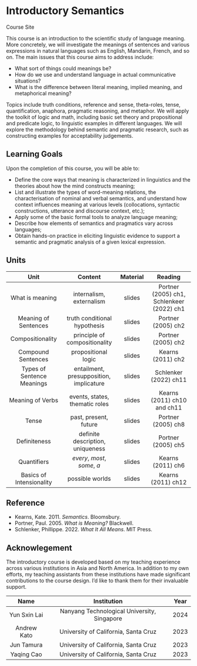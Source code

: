 # Introductory Semantics
Course Site

This course is an introduction to the scientific study of language meaning. More concretely, we will investigate the meanings of sentences and various expressions in natural languages such as English, Mandarin, French, and so on. The main issues that this course aims to address include: 

- What sort of things could meanings be? 
- How do we use and understand language in actual communicative situations?
- What is the difference between literal meaning, implied meaning, and metaphorical meaning? 

Topics include truth conditions, reference and sense, theta-roles, tense, quantification, anaphora, pragmatic reasoning, and metaphor.  We will apply the toolkit of logic and math, including basic set theory and propositional and predicate logic, to linguistic examples in different languages. We will explore the methodology behind semantic and pragmatic research, such as constructing examples for acceptability judgements.

## Learning Goals

Upon the completion of this course, you will be able to:

- Define the core ways that meaning is characterized in linguistics and the theories about how the mind constructs meaning;
- List and illustrate the types of word-meaning relations, the characterisation of nominal and verbal semantics, and understand how context influences meaning at various levels (collocations, syntactic constructions, utterance and discourse context, etc.);
- Apply some of the basic formal tools to analyze language meaning;
- Describe how elements of semantics and pragmatics vary across languages; 
- Obtain hands-on practice in eliciting linguistic evidence to support a semantic and pragmatic analysis of a given lexical expression.  

## Units 

| Unit                      | Content                         | Material      |  Reading    |
| :---:                     |    :----:                       |    :---:      |  :---:      |
|   What is meaning         |   internalism, externalism      |  slides       |  Portner (2005) ch1, Schlenkeer (2022) ch1  |
|  Meaning of Sentences     |   truth conditional hypothesis  |  slides       |  Portner (2005) ch2 |
|  Compositionality         |   principle of compositionality |  slides       |  Portner (2005) ch2 |
|  Compound Sentences       |   propositional logic           |  slides       |  Kearns (2011) ch2  |
|  Types of Sentence Meanings | entailment, presupposition, implicature | slides | Schlenker (2022) ch11 |
|  Meaning of Verbs         |   events, states, thematic roles |  slides      |  Kearns (2011) ch10 and ch11 |
|  Tense                    |  past, present, future           |  slides      |  Portner (2005) ch8 |
|  Definiteness             |  definite description, uniqueness | slides      |  Portner (2005) ch5 |
|  Quantifiers              |  *every*, *most*, *some*, *a*    | slides       |  Kearns (2011) ch6  |
|  Basics of Intensionality |  possible worlds                 | slides       |  Kearns (2011) ch12 |

## Reference

- Kearns, Kate. 2011. *Semantics*. Bloomsbury. 
- Portner, Paul. 2005. *What is Meaning?* Blackwell. 
- Schlenker, Phillippe. 2022. *What It All Means*. MIT Press.

## Acknowlegement 

The introductory course is developed based on my teaching experience across various institutions in Asia and North America. In addition to my own efforts, my teaching assistants from these institutions have made significant contributions to the course design. I’d like to thank them for their invaluable support. 

| Name      | Institution | Year     |
| :---:        |    :----:   |    :---:      |
|   Yun Sxin Lai    | Nanyang Technological University, Singapore       | 2024   |
|  Andrew Kato   | University of California, Santa Cruz  | 2023      |
|  Jun Tamura   | University of California, Santa Cruz  | 2023      |
| Yaqing Cao | University of California, Santa Cruz | 2023 |  


